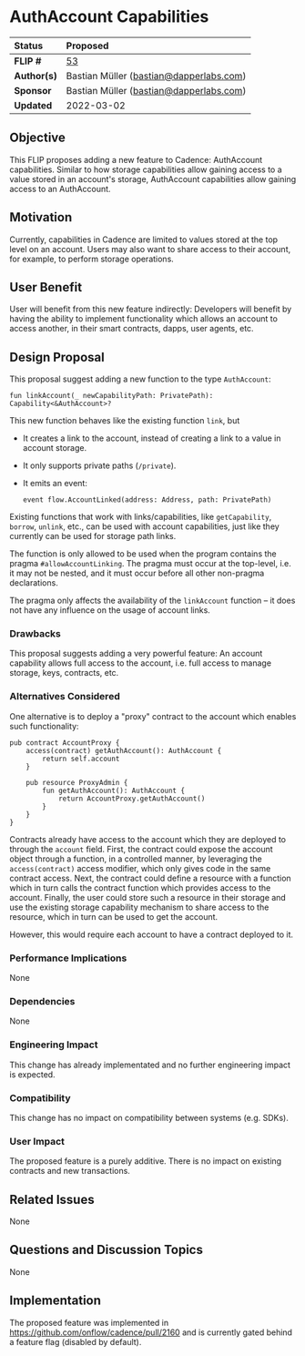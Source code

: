 # AuthAccount Capabilities

| Status        | Proposed                                             |
:-------------- |:---------------------------------------------------- |
| **FLIP #**    | [53](https://github.com/onflow/flips/pull/53)        |
| **Author(s)** | Bastian Müller (bastian@dapperlabs.com)              |
| **Sponsor**   | Bastian Müller (bastian@dapperlabs.com)              |
| **Updated**   | 2022-03-02                                           |

## Objective

This FLIP proposes adding a new feature to Cadence: AuthAccount capabilities.
Similar to how storage capabilities allow gaining access to a value stored in an account's storage,
AuthAccount capabilities allow gaining access to an AuthAccount.

## Motivation

Currently, capabilities in Cadence are limited to values stored at the top level on an account.
Users may also want to share access to their account, for example, to perform storage operations.

## User Benefit

User will benefit from this new feature indirectly:
Developers will benefit by having the ability to implement functionality which allows an account to access another,
in their smart contracts, dapps, user agents, etc.

## Design Proposal

This proposal suggest adding a new function to the type `AuthAccount`:

```cadence
fun linkAccount(_ newCapabilityPath: PrivatePath): Capability<&AuthAccount>?
```

This new function behaves like the existing function `link`, but

- It creates a link to the account, instead of creating a link to a value in account storage.
- It only supports private paths (`/private`).
- It emits an event:

  ```cadence
  event flow.AccountLinked(address: Address, path: PrivatePath)
  ```

Existing functions that work with links/capabilities, like `getCapability`, `borrow`, `unlink`, etc., can be used with account capabilities,
just like they currently can be used for storage path links.

The function is only allowed to be used when the program contains the pragma `#allowAccountLinking`.
The pragma must occur at the top-level, i.e. it may not be nested, and it must occur before all other non-pragma declarations.

The pragma only affects the availability of the `linkAccount` function – it does not have any influence on the usage of account links.

### Drawbacks

This proposal suggests adding a very powerful feature: An account capability allows full access to the account,
i.e. full access to manage storage, keys, contracts, etc.

### Alternatives Considered

One alternative is to deploy a "proxy" contract to the account which enables such functionality:

```cadence
pub contract AccountProxy {
    access(contract) getAuthAccount(): AuthAccount {
        return self.account
    }

    pub resource ProxyAdmin {
        fun getAuthAccount(): AuthAccount {
            return AccountProxy.getAuthAccount()
        }
    }
}
```

Contracts already have access to the account which they are deployed to through the `account` field.
First, the contract could expose the account object through a function, in a controlled manner,
by leveraging the `access(contract)` access modifier, which only gives code in the same contract access.
Next, the contract could define a resource with a function which in turn calls the contract function which provides access to the account.
Finally, the user could store such a resource in their storage and use the existing storage capability mechanism to share access to the resource,
which in turn can be used to get the account.

However, this would require each account to have a contract deployed to it.

### Performance Implications

None

### Dependencies

None

### Engineering Impact

This change has already implementated and no further engineering impact is expected.

### Compatibility

This change has no impact on compatibility between systems (e.g. SDKs).

### User Impact

The proposed feature is a purely additive.
There is no impact on existing contracts and new transactions.

## Related Issues

None

## Questions and Discussion Topics

None

## Implementation

The proposed feature was implemented in https://github.com/onflow/cadence/pull/2160 and is currently gated behind a feature flag (disabled by default).
